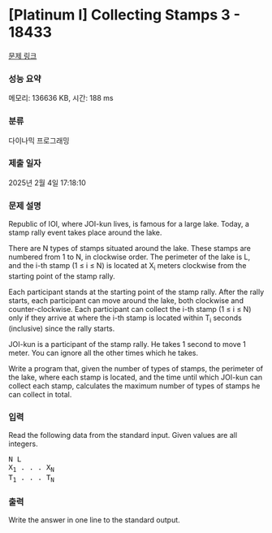 # [Platinum I] Collecting Stamps 3 - 18433 

[문제 링크](https://www.acmicpc.net/problem/18433) 

### 성능 요약

메모리: 136636 KB, 시간: 188 ms

### 분류

다이나믹 프로그래밍

### 제출 일자

2025년 2월 4일 17:18:10

### 문제 설명

<p>Republic of IOI, where JOI-kun lives, is famous for a large lake. Today, a stamp rally event takes place around the lake.</p>

<p>There are N types of stamps situated around the lake. These stamps are numbered from 1 to N, in clockwise order. The perimeter of the lake is L, and the i-th stamp (1 ≤ i ≤ N) is located at X<sub>i</sub> meters clockwise from the starting point of the stamp rally.</p>

<p>Each participant stands at the starting point of the stamp rally. After the rally starts, each participant can move around the lake, both clockwise and counter-clockwise. Each participant can collect the i-th stamp (1 ≤ i ≤ N) only if they arrive at where the i-th stamp is located within T<sub>i</sub> seconds (inclusive) since the rally starts.</p>

<p>JOI-kun is a participant of the stamp rally. He takes 1 second to move 1 meter. You can ignore all the other times which he takes.</p>

<p>Write a program that, given the number of types of stamps, the perimeter of the lake, where each stamp is located, and the time until which JOI-kun can collect each stamp, calculates the maximum number of types of stamps he can collect in total.</p>

### 입력 

 <p>Read the following data from the standard input. Given values are all integers.</p>

<pre>N L
X<sub>1</sub> . . . X<sub>N</sub>
T<sub>1</sub> . . . T<sub>N</sub></pre>

### 출력 

 <p>Write the answer in one line to the standard output.</p>

